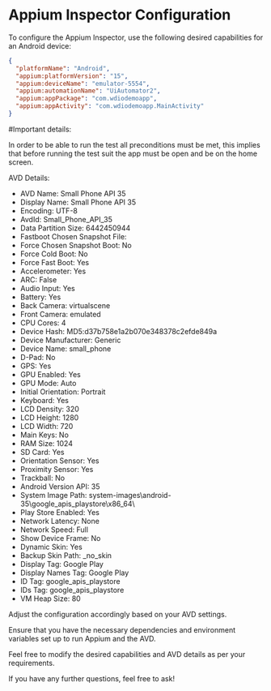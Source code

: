 # Appium Inspector Configuration

To configure the Appium Inspector, use the following desired capabilities for an Android device:

```json
{
  "platformName": "Android",
  "appium:platformVersion": "15",
  "appium:deviceName": "emulator-5554",
  "appium:automationName": "UiAutomator2",
  "appium:appPackage": "com.wdiodemoapp",
  "appium:appActivity": "com.wdiodemoapp.MainActivity"
}
```

#Important details:

In order to be able to run the test all preconditions must be met, this implies that before running the test suit the app must be open and be on the home screen.

AVD Details:
- AVD Name: Small Phone API 35
- Display Name: Small Phone API 35
- Encoding: UTF-8
- AvdId: Small_Phone_API_35
- Data Partition Size: 6442450944
- Fastboot Chosen Snapshot File: 
- Force Chosen Snapshot Boot: No
- Force Cold Boot: No
- Force Fast Boot: Yes
- Accelerometer: Yes
- ARC: False
- Audio Input: Yes
- Battery: Yes
- Back Camera: virtualscene
- Front Camera: emulated
- CPU Cores: 4
- Device Hash: MD5:d37b758e1a2b070e348378c2efde849a
- Device Manufacturer: Generic
- Device Name: small_phone
- D-Pad: No
- GPS: Yes
- GPU Enabled: Yes
- GPU Mode: Auto
- Initial Orientation: Portrait
- Keyboard: Yes
- LCD Density: 320
- LCD Height: 1280
- LCD Width: 720
- Main Keys: No
- RAM Size: 1024
- SD Card: Yes
- Orientation Sensor: Yes
- Proximity Sensor: Yes
- Trackball: No
- Android Version API: 35
- System Image Path: system-images\android-35\google_apis_playstore\x86_64\
- Play Store Enabled: Yes
- Network Latency: None
- Network Speed: Full
- Show Device Frame: No
- Dynamic Skin: Yes
- Backup Skin Path: _no_skin
- Display Tag: Google Play
- Display Names Tag: Google Play
- ID Tag: google_apis_playstore
- IDs Tag: google_apis_playstore
- VM Heap Size: 80

Adjust the configuration accordingly based on your AVD settings.

Ensure that you have the necessary dependencies and environment variables set up to run Appium and the AVD.

Feel free to modify the desired capabilities and AVD details as per your requirements.

If you have any further questions, feel free to ask!
